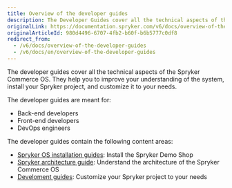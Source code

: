 ```yaml
---
title: Overview of the developer guides
description: The Developer Guides cover all the technical aspects of the Spryker Commece Operating System, and is tailored for back-end, front-end and theme developers.
originalLink: https://documentation.spryker.com/v6/docs/overview-of-the-developer-guides
originalArticleId: 980d4496-6707-4fb2-b60f-b6b5777c0df8
redirect_from:
  - /v6/docs/overview-of-the-developer-guides
  - /v6/docs/en/overview-of-the-developer-guides
---
```


The developer guides cover all the technical aspects of the Spryker Commerce OS. They help you to improve your understanding of the system, install your Spryker project, and customize it to your needs.

The developer guides are meant for:

* Back-end developers
* Front-end developers
* DevOps engineers

<!---To execute tasks from this guide, you should have in-depth knowledge of {technology} and be familiar with {technology}-->

The developer guides contain the following content areas:
* [Spryker OS installation guides](/docs/scos/dev/developer-guides/202009.0/installation/about-the-installation-guides.html): Install the Spryker Demo Shop
* [Spryker architecture guide](/docs/scos/dev/developer-guides/202009.0/architecture-guide/architecture.html): Understand the architecture of the Spryker Commerce OS
* [Develoment guides](/docs/scos/dev/developer-guides/202009.0/development-guide/about-the-development-guide.html): Customize your Spryker project to your needs
